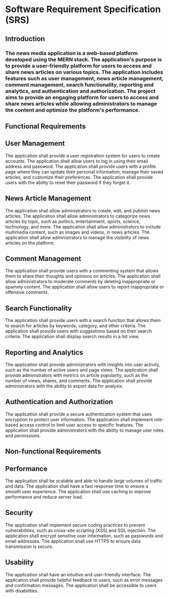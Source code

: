 # Software Requirement Specification (SRS)

## Introduction
### The news media application is a web-based platform developed using the MERN stack. The application's purpose is to provide a user-friendly platform for users to access and share news articles on various topics. The application includes features such as user management, news article management, comment management, search functionality, reporting and analytics, and authentication and authorization. The project aims to provide an engaging platform for users to access and share news articles while allowing administrators to manage the content and optimize the platform's performance.

## Functional Requirements
## User Management
The application shall provide a user registration system for users to create accounts.
The application shall allow users to log in using their email address and password.
The application shall provide users with a profile page where they can update their personal information, manage their saved articles, and customize their preferences.
The application shall provide users with the ability to reset their password if they forget it.
## News Article Management
The application shall allow administrators to create, edit, and publish news articles.
The application shall allow administrators to categorize news articles by topic, such as politics, entertainment, sports, science, technology, and more.
The application shall allow administrators to include multimedia content, such as images and videos, in news articles.
The application shall allow administrators to manage the visibility of news articles on the platform.
## Comment Management
The application shall provide users with a commenting system that allows them to share their thoughts and opinions on articles.
The application shall allow administrators to moderate comments by deleting inappropriate or spammy content.
The application shall allow users to report inappropriate or offensive comments.
## Search Functionality
The application shall provide users with a search function that allows them to search for articles by keywords, category, and other criteria.
The application shall provide users with suggestions based on their search criteria.
The application shall display search results in a list view.
## Reporting and Analytics
The application shall provide administrators with insights into user activity, such as the number of active users and page views.
The application shall provide administrators with metrics on article popularity, such as the number of views, shares, and comments.
The application shall provide administrators with the ability to export data for analysis.
## Authentication and Authorization
The application shall provide a secure authentication system that uses encryption to protect user information.
The application shall implement role-based access control to limit user access to specific features.
The application shall provide administrators with the ability to manage user roles and permissions.
## Non-functional Requirements
## Performance
The application shall be scalable and able to handle large volumes of traffic and data.
The application shall have a fast response time to ensure a smooth user experience.
The application shall use caching to improve performance and reduce server load.
## Security
The application shall implement secure coding practices to prevent vulnerabilities, such as cross-site scripting (XSS) and SQL injection.
The application shall encrypt sensitive user information, such as passwords and email addresses.
The application shall use HTTPS to ensure data transmission is secure.
## Usability
The application shall have an intuitive and user-friendly interface.
The application shall provide helpful feedback to users, such as error messages and confirmation messages.
The application shall be accessible to users with disabilities.
